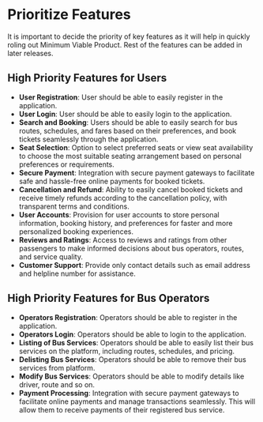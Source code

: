 # Prioritize Features
It is important to decide the priority of key features as it will help in quickly roling out Minimum Viable Product. Rest of the features can be added in later releases.

## High Priority Features for Users
- **User Registration**: User should be able to easily register in the application.
- **User Login**: User should be able to easily login to the application.
- **Search and Booking**: Users should be able to easily search for bus routes, schedules, and fares based on their preferences, and book tickets seamlessly through the application.
- **Seat Selection**: Option to select preferred seats or view seat availability to choose the most suitable seating arrangement based on personal preferences or requirements.
- **Secure Payment**: Integration with secure payment gateways to facilitate safe and hassle-free online payments for booked tickets.
- **Cancellation and Refund**: Ability to easily cancel booked tickets and receive timely refunds according to the cancellation policy, with transparent terms and conditions.
- **User Accounts**: Provision for user accounts to store personal information, booking history, and preferences for faster and more personalized booking experiences.
- **Reviews and Ratings**: Access to reviews and ratings from other passengers to make informed decisions about bus operators, routes, and service quality.
- **Customer Support**: Provide only contact details such as email address and helpline number for assistance.

## High Priority Features for Bus Operators
- **Operators Registration**: Operators should be able to register in the application.
- **Operators Login**: Operators should be able to login to the application.
- **Listing of Bus Services**: Operators should be able to easily list their bus services on the platform, including routes, schedules, and pricing.
- **Delisting Bus Services**: Operators should be able to remove their bus services from platform.
- **Modify Bus Services**: Operators should be able to modify details like driver, route and so on.
- **Payment Processing**: Integration with secure payment gateways to facilitate online payments and manage transactions seamlessly. This will allow them to receive payments of their registered bus service.